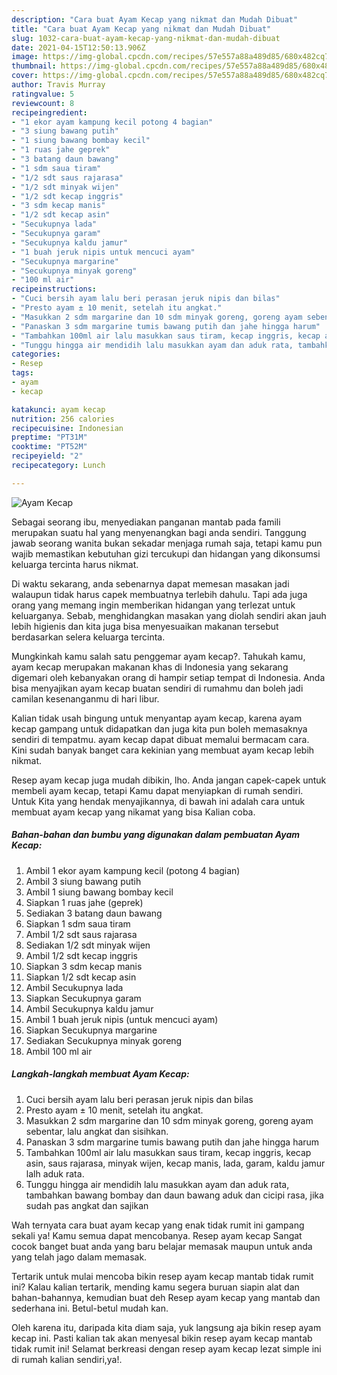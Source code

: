 ```yaml
---
description: "Cara buat Ayam Kecap yang nikmat dan Mudah Dibuat"
title: "Cara buat Ayam Kecap yang nikmat dan Mudah Dibuat"
slug: 1032-cara-buat-ayam-kecap-yang-nikmat-dan-mudah-dibuat
date: 2021-04-15T12:50:13.906Z
image: https://img-global.cpcdn.com/recipes/57e557a88a489d85/680x482cq70/ayam-kecap-foto-resep-utama.jpg
thumbnail: https://img-global.cpcdn.com/recipes/57e557a88a489d85/680x482cq70/ayam-kecap-foto-resep-utama.jpg
cover: https://img-global.cpcdn.com/recipes/57e557a88a489d85/680x482cq70/ayam-kecap-foto-resep-utama.jpg
author: Travis Murray
ratingvalue: 5
reviewcount: 8
recipeingredient:
- "1 ekor ayam kampung kecil potong 4 bagian"
- "3 siung bawang putih"
- "1 siung bawang bombay kecil"
- "1 ruas jahe geprek"
- "3 batang daun bawang"
- "1 sdm saua tiram"
- "1/2 sdt saus rajarasa"
- "1/2 sdt minyak wijen"
- "1/2 sdt kecap inggris"
- "3 sdm kecap manis"
- "1/2 sdt kecap asin"
- "Secukupnya lada"
- "Secukupnya garam"
- "Secukupnya kaldu jamur"
- "1 buah jeruk nipis untuk mencuci ayam"
- "Secukupnya margarine"
- "Secukupnya minyak goreng"
- "100 ml air"
recipeinstructions:
- "Cuci bersih ayam lalu beri perasan jeruk nipis dan bilas"
- "Presto ayam ± 10 menit, setelah itu angkat."
- "Masukkan 2 sdm margarine dan 10 sdm minyak goreng, goreng ayam sebentar, lalu angkat dan sisihkan."
- "Panaskan 3 sdm margarine tumis bawang putih dan jahe hingga harum"
- "Tambahkan 100ml air lalu masukkan saus tiram, kecap inggris, kecap asin, saus rajarasa, minyak wijen, kecap manis, lada, garam, kaldu jamur lalh aduk rata."
- "Tunggu hingga air mendidih lalu masukkan ayam dan aduk rata, tambahkan bawang bombay dan daun bawang aduk dan cicipi rasa, jika sudah pas angkat dan sajikan"
categories:
- Resep
tags:
- ayam
- kecap

katakunci: ayam kecap 
nutrition: 256 calories
recipecuisine: Indonesian
preptime: "PT31M"
cooktime: "PT52M"
recipeyield: "2"
recipecategory: Lunch

---
```



![Ayam Kecap](https://img-global.cpcdn.com/recipes/57e557a88a489d85/680x482cq70/ayam-kecap-foto-resep-utama.jpg)

Sebagai seorang ibu, menyediakan panganan mantab pada famili merupakan suatu hal yang menyenangkan bagi anda sendiri. Tanggung jawab seorang  wanita bukan sekadar menjaga rumah saja, tetapi kamu pun wajib memastikan kebutuhan gizi tercukupi dan hidangan yang dikonsumsi keluarga tercinta harus nikmat.

Di waktu  sekarang, anda sebenarnya dapat memesan masakan jadi walaupun tidak harus capek membuatnya terlebih dahulu. Tapi ada juga orang yang memang ingin memberikan hidangan yang terlezat untuk keluarganya. Sebab, menghidangkan masakan yang diolah sendiri akan jauh lebih higienis dan kita juga bisa menyesuaikan makanan tersebut berdasarkan selera keluarga tercinta. 



Mungkinkah kamu salah satu penggemar ayam kecap?. Tahukah kamu, ayam kecap merupakan makanan khas di Indonesia yang sekarang digemari oleh kebanyakan orang di hampir setiap tempat di Indonesia. Anda bisa menyajikan ayam kecap buatan sendiri di rumahmu dan boleh jadi camilan kesenanganmu di hari libur.

Kalian tidak usah bingung untuk menyantap ayam kecap, karena ayam kecap gampang untuk didapatkan dan juga kita pun boleh memasaknya sendiri di tempatmu. ayam kecap dapat dibuat memalui bermacam cara. Kini sudah banyak banget cara kekinian yang membuat ayam kecap lebih nikmat.

Resep ayam kecap juga mudah dibikin, lho. Anda jangan capek-capek untuk membeli ayam kecap, tetapi Kamu dapat menyiapkan di rumah sendiri. Untuk Kita yang hendak menyajikannya, di bawah ini adalah cara untuk membuat ayam kecap yang nikamat yang bisa Kalian coba.

<!--inarticleads1-->

##### Bahan-bahan dan bumbu yang digunakan dalam pembuatan Ayam Kecap:

1. Ambil 1 ekor ayam kampung kecil (potong 4 bagian)
1. Ambil 3 siung bawang putih
1. Ambil 1 siung bawang bombay kecil
1. Siapkan 1 ruas jahe (geprek)
1. Sediakan 3 batang daun bawang
1. Siapkan 1 sdm saua tiram
1. Ambil 1/2 sdt saus rajarasa
1. Sediakan 1/2 sdt minyak wijen
1. Ambil 1/2 sdt kecap inggris
1. Siapkan 3 sdm kecap manis
1. Siapkan 1/2 sdt kecap asin
1. Ambil Secukupnya lada
1. Siapkan Secukupnya garam
1. Ambil Secukupnya kaldu jamur
1. Ambil 1 buah jeruk nipis (untuk mencuci ayam)
1. Siapkan Secukupnya margarine
1. Sediakan Secukupnya minyak goreng
1. Ambil 100 ml air




<!--inarticleads2-->

##### Langkah-langkah membuat Ayam Kecap:

1. Cuci bersih ayam lalu beri perasan jeruk nipis dan bilas
1. Presto ayam ± 10 menit, setelah itu angkat.
1. Masukkan 2 sdm margarine dan 10 sdm minyak goreng, goreng ayam sebentar, lalu angkat dan sisihkan.
1. Panaskan 3 sdm margarine tumis bawang putih dan jahe hingga harum
1. Tambahkan 100ml air lalu masukkan saus tiram, kecap inggris, kecap asin, saus rajarasa, minyak wijen, kecap manis, lada, garam, kaldu jamur lalh aduk rata.
1. Tunggu hingga air mendidih lalu masukkan ayam dan aduk rata, tambahkan bawang bombay dan daun bawang aduk dan cicipi rasa, jika sudah pas angkat dan sajikan




Wah ternyata cara buat ayam kecap yang enak tidak rumit ini gampang sekali ya! Kamu semua dapat mencobanya. Resep ayam kecap Sangat cocok banget buat anda yang baru belajar memasak maupun untuk anda yang telah jago dalam memasak.

Tertarik untuk mulai mencoba bikin resep ayam kecap mantab tidak rumit ini? Kalau kalian tertarik, mending kamu segera buruan siapin alat dan bahan-bahannya, kemudian buat deh Resep ayam kecap yang mantab dan sederhana ini. Betul-betul mudah kan. 

Oleh karena itu, daripada kita diam saja, yuk langsung aja bikin resep ayam kecap ini. Pasti kalian tak akan menyesal bikin resep ayam kecap mantab tidak rumit ini! Selamat berkreasi dengan resep ayam kecap lezat simple ini di rumah kalian sendiri,ya!.

